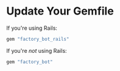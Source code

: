 # Update Your Gemfile

If you're using Rails:

```ruby
gem "factory_bot_rails"
```

If you're *not* using Rails:

```ruby
gem "factory_bot"
```
